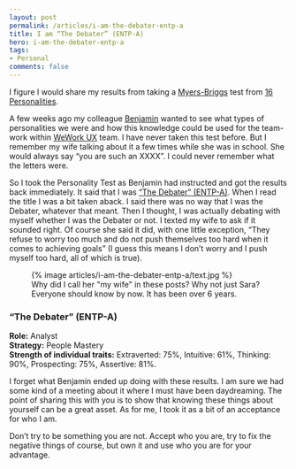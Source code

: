 ```yaml
---
layout: post
permalink: /articles/i-am-the-debater-entp-a
title: I am “The Debater” (ENTP-A)
hero: i-am-the-debater-entp-a
tags:
- Personal
comments: false
---
```


<p>I figure I would share my results from taking a <a href="https://en.wikipedia.org/wiki/Myers%E2%80%93Briggs_Type_Indicator">Myers-Briggs</a> test from <a href="https://www.16personalities.com/">16 Personalities</a>.</p>

<p>A few weeks ago my colleague <a href="https://twitter.com/bgadbaw">Benjamin</a> wanted to see what types of personalities we were and how this knowledge could be used for the team-work within <a href="https://twitter.com/weworkux">WeWork UX</a> team. I have never taken this test before. But I remember my wife talking about it a few times while she was in school. She would always say “you are such an XXXX”. I could never remember what the letters were.</p>

<p>So I took the Personality Test as Benjamin had instructed and got the results back immediately. It said that I was <a href="https://www.16personalities.com/profiles/56eaedb591b9e">“The Debater” (ENTP-A)</a>. When I read the title I was a bit taken aback. I said there was no way that I was the Debater, whatever that meant. Then I thought, I was actually debating with myself whether I was the Debater or not. I texted my wife to ask if it sounded right. Of course she said it did, with one little exception, “They refuse to worry too much and do not push themselves too hard when it comes to achieving goals” (I guess this means I don’t worry and I push myself too hard, all of which is true).</p>

<figure>
{% image articles/i-am-the-debater-entp-a/text.jpg %}
<figcaption>Why did I call her "my wife" in these posts? Why not just Sara? Everyone should know by now. It has been over 6 years.</figcaption>
</figure>

<h3>“The Debater” (ENTP-A)</h3>
<p><strong>Role:</strong> Analyst<br/>
<strong>Strategy:</strong> People Mastery<br/>
<strong>Strength of individual traits:</strong> Extraverted: 75%, Intuitive: 61%, Thinking: 90%, Prospecting: 75%, Assertive: 81%.</p>

<p>I forget what Benjamin ended up doing with these results. I am sure we had some kind of a meeting about it where I must have been daydreaming. The point of sharing this with you is to show that knowing these things about yourself can be a great asset. As for me, I took it as a bit of an acceptance for who I am.</p>

<p>Don’t try to be something you are not. Accept who you are, try to fix the negative things of course, but own it and use who you are for your advantage.</p>
